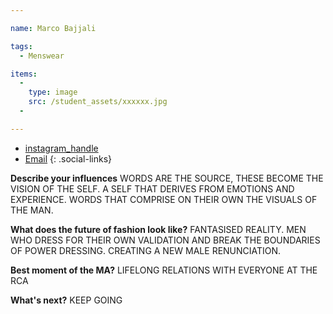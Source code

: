 ```yaml
---

name: Marco Bajjali

tags:
  - Menswear

items:
  -
    type: image
    src: /student_assets/xxxxxx.jpg
  -

---
```


* [instagram_handle](https://www.instagram.com/@marcobajjali/)
* [Email](mailto:marco.bajjali@network.rca.ac.uk)
{: .social-links}

**Describe your influences**
WORDS ARE THE SOURCE, THESE BECOME THE VISION OF THE SELF. A SELF THAT
DERIVES FROM EMOTIONS AND EXPERIENCE. WORDS THAT COMPRISE ON THEIR OWN THE
VISUALS OF THE MAN.

**What does the future of fashion look like?**
FANTASISED REALITY. MEN WHO DRESS FOR THEIR OWN VALIDATION AND BREAK THE
BOUNDARIES OF POWER DRESSING. CREATING A NEW MALE RENUNCIATION.

**Best moment of the MA?**
LIFELONG RELATIONS WITH EVERYONE AT THE RCA

**What's next?**
KEEP GOING
